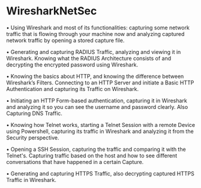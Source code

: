 # WiresharkNetSec



•
Using Wireshark and most of its functionalities: capturing some network traffic that is flowing through your machine now and analyzing captured network traffic by opening a stored capture file.

•
Generating and capturing RADIUS Traffic, analyzing and viewing it in Wireshark. Knowing what the RADIUS Architecture consists of and decrypting the encrypted password using Wireshark.

•
Knowing the basics about HTTP, and knowing the difference between Wireshark’s Filters. Connecting to an HTTP Server and initiate a Basic HTTP Authentication and capturing its Traffic on Wireshark.

•
Initiating an HTTP Form-based authentication, capturing it in Wireshark and analyzing it so you can see the username and password clearly. Also Capturing DNS Traffic.

•
Knowing how Telnet works, starting a Telnet Session with a remote Device using Powershell, capturing its traffic in Wireshark and analyzing it from the Security perspective.

•
Opening a SSH Session, capturing the traffic and comparing it with the Telnet's. Capturing traffic based on the host and how to see different conversations that have happened in a certain Capture.

•
Generating and capturing HTTPS Traffic, also decrypting captured HTTPS Traffic in Wireshark.
